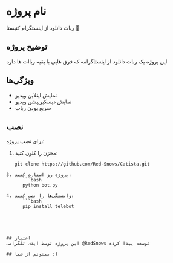# نام پروژه 

ربات دانلود از اینستگرام کتیستا 🚀

## توضیح پروژه
این پروژه یک ربات دانلود از اینستاگرامه که فرق هایی با بقیه رباات ها داره

## ویژگی‌ها
- نمایش اینلاین ویدیو
- نمایش دیسکیریپشن ویدیو
- سریع بودن ربات

## نصب
برای نصب پروژه:
1. مخزن را کلون کنید:
``` code:: shell
   git clone https://github.com/Red-Snows/Catista.git
         
3. پروژه رو استارت کنید:
      ```bash
      python bot.py
   
4. وابستگی‌ها را نصب کنید:
      ```bash
      pip install telebot
   




## اعتبار
این پروژه توسط ایدی تلگرامی @RedSnows توسعه پیدا کرده

## ممنونم از شما :)
